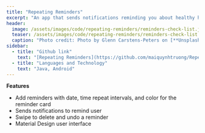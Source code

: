 ```yaml
---
title: "Repeating Reminders"
excerpt: "An app that sends notifications reminding you about healthy habits (drinking water, taking a walk, taking a break)"
header:
  image: /assets/images/code/repeating-reminders/reminders-check-list.jpg
  teaser: /assets/images/code/repeating-reminders/reminders-check-list.jpg
  caption: "Photo credit: Photo by Glenn Carstens-Peters on [**Unsplash**](https://unsplash.com)"
sidebar:
  - title: "Github link"
    text: "[Repeating Reminders](https://github.com/maiquynhtruong/Repeating-Reminders)"
  - title: "Languages and Technology"
    text: "Java, Android"
---
```


**Features**

- Add reminders with date, time repeat intervals, and color for the reminder card
- Sends notifications to remind user
- Swipe to delete and undo a reminder
- Material Design user interface
